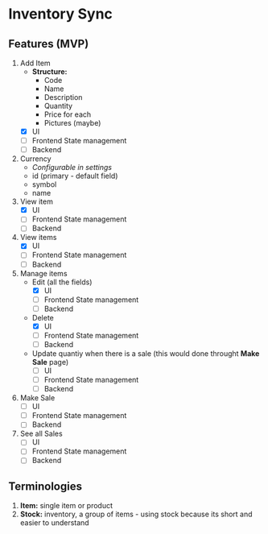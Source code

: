 # Inventory Sync

## Features (MVP)

1. Add Item
   -  **Structure:**
      -  Code
      -  Name
      -  Description
      -  Quantity
      -  Price for each
      -  Pictures (maybe)
   -  [x] UI
   -  [ ] Frontend State management
   -  [ ] Backend
1. Currency
   -  _Configurable in settings_
   -  id (primary - default field)
   -  symbol
   -  name
1. View item
   -  [x] UI
   -  [ ] Frontend State management
   -  [ ] Backend
1. View items
   -  [x] UI
   -  [ ] Frontend State management
   -  [ ] Backend
1. Manage items
   -  Edit (all the fields)
      -  [x] UI
      -  [ ] Frontend State management
      -  [ ] Backend
   -  Delete
      -  [x] UI
      -  [ ] Frontend State management
      -  [ ] Backend
   -  Update quantiy when there is a sale (this would done throught **Make Sale** page)
      -  [ ] UI
      -  [ ] Frontend State management
      -  [ ] Backend
1. Make Sale
   -  [ ] UI
   -  [ ] Frontend State management
   -  [ ] Backend
1. See all Sales
   -  [ ] UI
   -  [ ] Frontend State management
   -  [ ] Backend

## Terminologies

1. **Item:** single item or product
2. **Stock:** inventory, a group of items - using stock because its short and easier to understand
